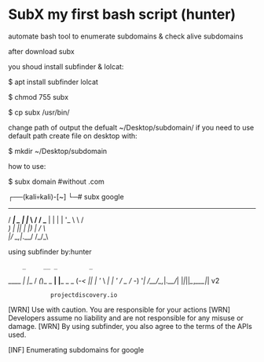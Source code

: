 # SubX my first bash script (hunter)
automate bash tool to enumerate subdomains &amp; check alive subdomains

after download subx

you shoud install subfinder & lolcat:

$ apt install subfinder lolcat
 
$ chmod 755 subx

$ cp subx /usr/bin/


change path of output the defualt ~/Desktop/subdomain/  if you need to use default path 
create file on desktop with:  

$ mkdir ~/Desktop/subdomain

how to use: 

$ subx domain                   #without .com 

┌──(kali💀kali)-[~]
└─# subx google
 ____        _      __  __ 
/ ___| _   _| |__   \ \/ / 
\___ \| | | | '_ \   \  /  
 ___) | |_| | |_) |  /  \  
|____/ \__,_|_.__/  /_/\_\ 
                           
using subfinder by:hunter

        _     __ _         _         
____  _| |__ / _(_)_ _  __| |___ _ _ 
(_-< || | '_ \  _| | ' \/ _  / -_) '_|
/__/\_,_|_.__/_| |_|_||_\__,_\___|_| v2

                projectdiscovery.io

[WRN] Use with caution. You are responsible for your actions
[WRN] Developers assume no liability and are not responsible for any misuse or damage.
[WRN] By using subfinder, you also agree to the terms of the APIs used.

[INF] Enumerating subdomains for google

